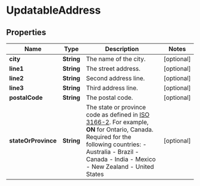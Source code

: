 

# UpdatableAddress


## Properties

| Name | Type | Description | Notes |
|------------ | ------------- | ------------- | -------------|
|**city** | **String** | The name of the city. |  [optional] |
|**line1** | **String** | The street address. |  [optional] |
|**line2** | **String** | Second address line. |  [optional] |
|**line3** | **String** | Third address line. |  [optional] |
|**postalCode** | **String** | The postal code. |  [optional] |
|**stateOrProvince** | **String** | The state or province code as defined in [ISO 3166-2](https://www.iso.org/standard/72483.html). For example, **ON** for Ontario, Canada.  Required for the following countries:  - Australia - Brazil - Canada - India - Mexico - New Zealand - United States |  [optional] |



